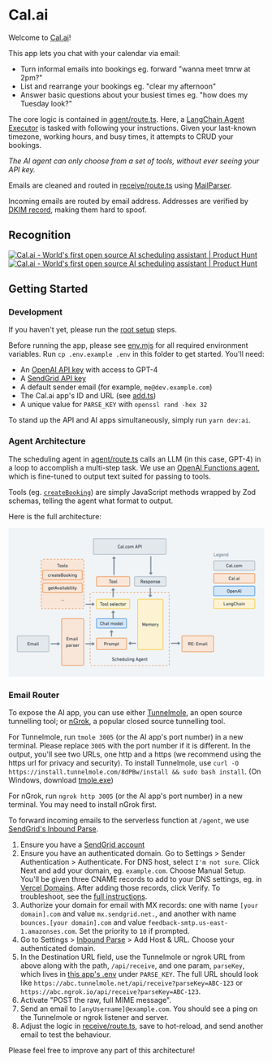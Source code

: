 # Cal.ai

Welcome to [Cal.ai](https://cal.ai)!

This app lets you chat with your calendar via email:

- Turn informal emails into bookings eg. forward "wanna meet tmrw at 2pm?"
- List and rearrange your bookings eg. "clear my afternoon"
- Answer basic questions about your busiest times eg. "how does my Tuesday look?"

The core logic is contained in [agent/route.ts](/apps/ai/src/app/api/agent/route.ts). Here, a [LangChain Agent Executor](https://docs.langchain.com/docs/components/agents/agent-executor) is tasked with following your instructions. Given your last-known timezone, working hours, and busy times, it attempts to CRUD your bookings.

_The AI agent can only choose from a set of tools, without ever seeing your API key._

Emails are cleaned and routed in [receive/route.ts](/apps/ai/src/app/api/receive/route.ts) using [MailParser](https://nodemailer.com/extras/mailparser/).

Incoming emails are routed by email address. Addresses are verified by [DKIM record](https://support.google.com/a/answer/174124?hl=en), making them hard to spoof.

## Recognition

<a href="https://www.producthunt.com/posts/cal-ai?utm_source=badge-top-post-badge&utm_medium=badge&utm_souce=badge-cal&#0045;ai" target="_blank"><img src="https://api.producthunt.com/widgets/embed-image/v1/top-post-badge.svg?post_id=419860&theme=light&period=daily" alt="Cal&#0046;ai - World&#0039;s&#0032;first&#0032;open&#0032;source&#0032;AI&#0032;scheduling&#0032;assistant | Product Hunt" style="width: 250px; height: 54px;" width="250" height="54" /></a> <a href="https://www.producthunt.com/posts/cal-ai?utm_source=badge-featured&utm_medium=badge&utm_souce=badge-cal&#0045;ai" target="_blank"><img src="https://api.producthunt.com/widgets/embed-image/v1/featured.svg?post_id=419860&theme=light" alt="Cal&#0046;ai - World&#0039;s&#0032;first&#0032;open&#0032;source&#0032;AI&#0032;scheduling&#0032;assistant | Product Hunt" style="width: 250px; height: 54px;" width="250" height="54" /></a>

## Getting Started

### Development

If you haven't yet, please run the [root setup](/README.md) steps.

Before running the app, please see [env.mjs](./src/env.mjs) for all required environment variables. Run `cp .env.example .env` in this folder to get started. You'll need:

- An [OpenAI API key](https://platform.openai.com/account/api-keys) with access to GPT-4
- A [SendGrid API key](https://app.sendgrid.com/settings/api_keys)
- A default sender email (for example, `me@dev.example.com`)
- The Cal.ai app's ID and URL (see [add.ts](/packages/app-store/cal-ai/api/index.ts))
- A unique value for `PARSE_KEY` with `openssl rand -hex 32`

To stand up the API and AI apps simultaneously, simply run `yarn dev:ai`.

### Agent Architecture

The scheduling agent in [agent/route.ts](/apps/ai/src/app/api/agent/route.ts) calls an LLM (in this case, GPT-4) in a loop to accomplish a multi-step task. We use an [OpenAI Functions agent](https://js.langchain.com/docs/modules/agents/agent_types/openai_functions_agent), which is fine-tuned to output text suited for passing to tools.

Tools (eg. [`createBooking`](/apps/ai/src/tools/createBooking.ts)) are simply JavaScript methods wrapped by Zod schemas, telling the agent what format to output.

Here is the full architecture:

![Cal.ai architecture](/apps/ai/src/public/architecture.png)

### Email Router

To expose the AI app, you can use either [Tunnelmole](https://github.com/robbie-cahill/tunnelmole-client), an open source tunnelling tool; or [nGrok](https://ngrok.com/), a popular closed source tunnelling tool.

For Tunnelmole, run `tmole 3005` (or the AI app's port number) in a new terminal. Please replace `3005` with the port number if it is different. In the output, you'll see two URLs, one http and a https (we recommend using the https url for privacy and security). To install Tunnelmole, use `curl -O https://install.tunnelmole.com/8dPBw/install && sudo bash install`. (On Windows, download [tmole.exe](https://tunnelmole.com/downloads/tmole.exe))

For nGrok, run `ngrok http 3005` (or the AI app's port number) in a new terminal. You may need to install nGrok first.

To forward incoming emails to the serverless function at `/agent`, we use [SendGrid's Inbound Parse](https://docs.sendgrid.com/for-developers/parsing-email/setting-up-the-inbound-parse-webhook).

1.  Ensure you have a [SendGrid account](https://signup.sendgrid.com/)
2.  Ensure you have an authenticated domain. Go to Settings > Sender Authentication > Authenticate. For DNS host, select `I'm not sure`. Click Next and add your domain, eg. `example.com`. Choose Manual Setup. You'll be given three CNAME records to add to your DNS settings, eg. in [Vercel Domains](https://vercel.com/dashboard/domains). After adding those records, click Verify. To troubleshoot, see the [full instructions](https://docs.sendgrid.com/ui/account-and-settings/how-to-set-up-domain-authentication).
3.  Authorize your domain for email with MX records: one with name `[your domain].com` and value `mx.sendgrid.net.`, and another with name `bounces.[your domain].com` and value `feedback-smtp.us-east-1.amazonses.com`. Set the priority to `10` if prompted.
4.  Go to Settings > [Inbound Parse](https://app.sendgrid.com/settings/parse) > Add Host & URL. Choose your authenticated domain.
5.  In the Destination URL field, use the Tunnelmole or ngrok URL from above along with the path, `/api/receive`, and one param, `parseKey`, which lives in [this app's .env](/apps/ai/.env.example) under `PARSE_KEY`. The full URL should look like `https://abc.tunnelmole.net/api/receive?parseKey=ABC-123` or `https://abc.ngrok.io/api/receive?parseKey=ABC-123`.
6.  Activate "POST the raw, full MIME message".
7.  Send an email to `[anyUsername]@example.com`. You should see a ping on the Tunnelmole or ngrok listener and server.
8.  Adjust the logic in [receive/route.ts](/apps/ai/src/app/api/receive/route.ts), save to hot-reload, and send another email to test the behaviour.

Please feel free to improve any part of this architecture!
